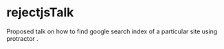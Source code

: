 rejectjsTalk
============

Proposed talk on how to find google search index of a particular site using protractor .
